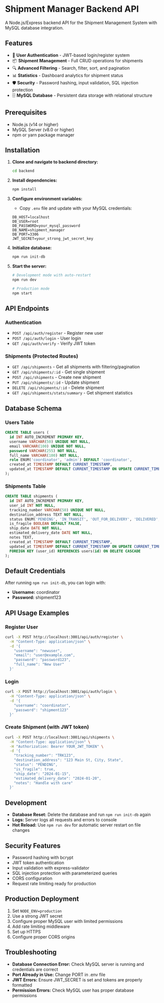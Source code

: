# Shipment Manager Backend API

A Node.js/Express backend API for the Shipment Management System with MySQL database integration.

## Features

- 🔐 **User Authentication** - JWT-based login/register system
- 📦 **Shipment Management** - Full CRUD operations for shipments
- 🔍 **Advanced Filtering** - Search, filter, sort, and pagination
- 📊 **Statistics** - Dashboard analytics for shipment status
- 🛡️ **Security** - Password hashing, input validation, SQL injection protection
- 🗄️ **MySQL Database** - Persistent data storage with relational structure

## Prerequisites

- Node.js (v14 or higher)
- MySQL Server (v8.0 or higher)
- npm or yarn package manager

## Installation

1. **Clone and navigate to backend directory:**
   ```bash
   cd backend
   ```

2. **Install dependencies:**
   ```bash
   npm install
   ```

3. **Configure environment variables:**
   - Copy `.env` file and update with your MySQL credentials:
   ```env
   DB_HOST=localhost
   DB_USER=root
   DB_PASSWORD=your_mysql_password
   DB_NAME=shipment_manager
   DB_PORT=3306
   JWT_SECRET=your_strong_jwt_secret_key
   ```

4. **Initialize database:**
   ```bash
   npm run init-db
   ```

5. **Start the server:**
   ```bash
   # Development mode with auto-restart
   npm run dev
   
   # Production mode
   npm start
   ```

## API Endpoints

### Authentication
- `POST /api/auth/register` - Register new user
- `POST /api/auth/login` - User login
- `GET /api/auth/verify` - Verify JWT token

### Shipments (Protected Routes)
- `GET /api/shipments` - Get all shipments with filtering/pagination
- `GET /api/shipments/:id` - Get single shipment
- `POST /api/shipments` - Create new shipment
- `PUT /api/shipments/:id` - Update shipment
- `DELETE /api/shipments/:id` - Delete shipment
- `GET /api/shipments/stats/summary` - Get shipment statistics

## Database Schema

### Users Table
```sql
CREATE TABLE users (
  id INT AUTO_INCREMENT PRIMARY KEY,
  username VARCHAR(50) UNIQUE NOT NULL,
  email VARCHAR(100) UNIQUE NOT NULL,
  password VARCHAR(255) NOT NULL,
  full_name VARCHAR(100) NOT NULL,
  role ENUM('coordinator', 'admin') DEFAULT 'coordinator',
  created_at TIMESTAMP DEFAULT CURRENT_TIMESTAMP,
  updated_at TIMESTAMP DEFAULT CURRENT_TIMESTAMP ON UPDATE CURRENT_TIMESTAMP
);
```

### Shipments Table
```sql
CREATE TABLE shipments (
  id INT AUTO_INCREMENT PRIMARY KEY,
  user_id INT NOT NULL,
  tracking_number VARCHAR(50) UNIQUE NOT NULL,
  destination_address TEXT NOT NULL,
  status ENUM('PENDING', 'IN_TRANSIT', 'OUT_FOR_DELIVERY', 'DELIVERED', 'DELAYED') DEFAULT 'PENDING',
  is_fragile BOOLEAN DEFAULT FALSE,
  ship_date DATE NOT NULL,
  estimated_delivery_date DATE NOT NULL,
  notes TEXT,
  created_at TIMESTAMP DEFAULT CURRENT_TIMESTAMP,
  updated_at TIMESTAMP DEFAULT CURRENT_TIMESTAMP ON UPDATE CURRENT_TIMESTAMP,
  FOREIGN KEY (user_id) REFERENCES users(id) ON DELETE CASCADE
);
```

## Default Credentials

After running `npm run init-db`, you can login with:
- **Username:** coordinator
- **Password:** shipment123

## API Usage Examples

### Register User
```bash
curl -X POST http://localhost:3001/api/auth/register \
  -H "Content-Type: application/json" \
  -d '{
    "username": "newuser",
    "email": "user@example.com",
    "password": "password123",
    "full_name": "New User"
  }'
```

### Login
```bash
curl -X POST http://localhost:3001/api/auth/login \
  -H "Content-Type: application/json" \
  -d '{
    "username": "coordinator",
    "password": "shipment123"
  }'
```

### Create Shipment (with JWT token)
```bash
curl -X POST http://localhost:3001/api/shipments \
  -H "Content-Type: application/json" \
  -H "Authorization: Bearer YOUR_JWT_TOKEN" \
  -d '{
    "tracking_number": "TRK123",
    "destination_address": "123 Main St, City, State",
    "status": "PENDING",
    "is_fragile": true,
    "ship_date": "2024-01-15",
    "estimated_delivery_date": "2024-01-20",
    "notes": "Handle with care"
  }'
```

## Development

- **Database Reset:** Delete the database and run `npm run init-db` again
- **Logs:** Server logs all requests and errors to console
- **Hot Reload:** Use `npm run dev` for automatic server restart on file changes

## Security Features

- Password hashing with bcrypt
- JWT token authentication
- Input validation with express-validator
- SQL injection protection with parameterized queries
- CORS configuration
- Request rate limiting ready for production

## Production Deployment

1. Set `NODE_ENV=production`
2. Use a strong JWT secret
3. Configure proper MySQL user with limited permissions
4. Add rate limiting middleware
5. Set up HTTPS
6. Configure proper CORS origins

## Troubleshooting

- **Database Connection Error:** Check MySQL server is running and credentials are correct
- **Port Already in Use:** Change PORT in .env file
- **JWT Errors:** Ensure JWT_SECRET is set and tokens are properly formatted
- **Permission Errors:** Check MySQL user has proper database permissions

